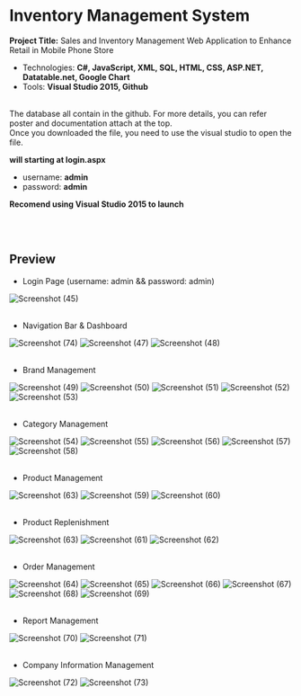 # Inventory Management System
**Project Title:** Sales and Inventory Management Web Application to Enhance Retail in Mobile Phone Store
- Technologies: **C#, JavaScript, XML, SQL, HTML, CSS, ASP.NET, Datatable.net, Google Chart**
- Tools: **Visual Studio 2015, Github**
<br><br>

The database all contain in the github. For more details, you can refer poster and documentation attach at the top.\
Once you downloaded the file, you need to use the visual studio to open the file.


**will starting at login.aspx**
- username: **admin**
- password: **admin**


**Recomend using Visual Studio 2015 to launch**

<br><br>

## Preview
- Login Page (username: admin && password: admin)

![Screenshot (45)](https://user-images.githubusercontent.com/74011230/121796303-80792000-cc4a-11eb-8f82-55be97d8d9a1.png)
<br><br>
- Navigation Bar & Dashboard

![Screenshot (74)](https://user-images.githubusercontent.com/74011230/121796338-bae2bd00-cc4a-11eb-80e9-6f2136f589f4.png)
![Screenshot (47)](https://user-images.githubusercontent.com/74011230/121796235-3db74800-cc4a-11eb-8a4e-9fc3647e78b5.png)
![Screenshot (48)](https://user-images.githubusercontent.com/74011230/121796236-40b23880-cc4a-11eb-814e-7c0b036990b7.png)
<br><br>
- Brand Management

![Screenshot (49)](https://user-images.githubusercontent.com/74011230/121796238-41e36580-cc4a-11eb-805e-d949994daa78.png)
![Screenshot (50)](https://user-images.githubusercontent.com/74011230/121796240-43149280-cc4a-11eb-88b2-62a572d40f51.png)
![Screenshot (51)](https://user-images.githubusercontent.com/74011230/121796243-4445bf80-cc4a-11eb-8a8d-d6aaa4605b92.png)
![Screenshot (52)](https://user-images.githubusercontent.com/74011230/121796244-4576ec80-cc4a-11eb-89bb-cb11e0d0a129.png)
![Screenshot (53)](https://user-images.githubusercontent.com/74011230/121796245-460f8300-cc4a-11eb-9a5e-54c8e2594a3c.png)
<br><br>
- Category Management

![Screenshot (54)](https://user-images.githubusercontent.com/74011230/121796247-4740b000-cc4a-11eb-8cf3-8eb067dd3bd5.png)
![Screenshot (55)](https://user-images.githubusercontent.com/74011230/121796250-4871dd00-cc4a-11eb-9a80-c4d7434b867a.png)
![Screenshot (56)](https://user-images.githubusercontent.com/74011230/121796251-49a30a00-cc4a-11eb-9833-3be8775c21e2.png)
![Screenshot (57)](https://user-images.githubusercontent.com/74011230/121796254-4ad43700-cc4a-11eb-90fc-36556cb2a287.png)
![Screenshot (58)](https://user-images.githubusercontent.com/74011230/121796256-4c056400-cc4a-11eb-9c0a-991e4ccaf3c4.png)
<br><br>
- Product Management

![Screenshot (63)](https://user-images.githubusercontent.com/74011230/121796266-54f63580-cc4a-11eb-9b41-017c1dd5395c.png)
![Screenshot (59)](https://user-images.githubusercontent.com/74011230/121796258-4dcf2780-cc4a-11eb-94b2-41bf28cc1a64.png)
![Screenshot (60)](https://user-images.githubusercontent.com/74011230/121796259-4f005480-cc4a-11eb-92b2-cb58ae481402.png)
<br><br>
- Product Replenishment

![Screenshot (63)](https://user-images.githubusercontent.com/74011230/121796266-54f63580-cc4a-11eb-9b41-017c1dd5395c.png)
![Screenshot (61)](https://user-images.githubusercontent.com/74011230/121796263-5162ae80-cc4a-11eb-832f-ce84e9978a6c.png)
![Screenshot (62)](https://user-images.githubusercontent.com/74011230/121796264-532c7200-cc4a-11eb-8843-32094852b967.png)
<br><br>
- Order Management

![Screenshot (64)](https://user-images.githubusercontent.com/74011230/121796267-57588f80-cc4a-11eb-906b-3bfb41d83051.png)
![Screenshot (65)](https://user-images.githubusercontent.com/74011230/121796269-5889bc80-cc4a-11eb-8e1c-7561b737847d.png)
![Screenshot (66)](https://user-images.githubusercontent.com/74011230/121796271-5a538000-cc4a-11eb-97b4-2e66af7763fd.png)
![Screenshot (67)](https://user-images.githubusercontent.com/74011230/121796273-5b84ad00-cc4a-11eb-99ae-b81497f96c6f.png)
![Screenshot (68)](https://user-images.githubusercontent.com/74011230/121796275-5cb5da00-cc4a-11eb-989e-bca579750569.png)
![Screenshot (69)](https://user-images.githubusercontent.com/74011230/121796277-5e7f9d80-cc4a-11eb-981a-a8c95ad29a57.png)
<br><br>
- Report Management

![Screenshot (70)](https://user-images.githubusercontent.com/74011230/121796279-60496100-cc4a-11eb-8c00-a8e776ef79cf.png)
![Screenshot (71)](https://user-images.githubusercontent.com/74011230/121796280-617a8e00-cc4a-11eb-9626-2b1ce4d42c5d.png)
<br><br>
- Company Information Management

![Screenshot (72)](https://user-images.githubusercontent.com/74011230/121796283-63445180-cc4a-11eb-8e17-644eb2c54965.png)
![Screenshot (73)](https://user-images.githubusercontent.com/74011230/121796284-63dce800-cc4a-11eb-85f6-03dee740bde0.png)

